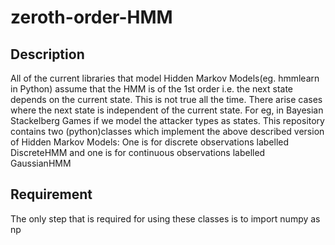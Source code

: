 # zeroth-order-HMM
## Description
All of the current libraries that model Hidden Markov Models(eg. hmmlearn in Python) assume that the HMM is of the 1st order i.e. the next state depends on the current state. 
This is not true all the time. There arise cases where the next state is independent of the current state. For eg, in Bayesian Stackelberg Games if we model the attacker types as states.
This repository contains two (python)classes which implement the above described version of Hidden Markov Models: One is for discrete observations labelled DiscreteHMM and one is for continuous observations labelled GaussianHMM

## Requirement
The only step that is required for using these classes is to import numpy as np

